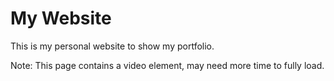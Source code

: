 # My Website
This is my personal website to show my portfolio.

Note: This page contains a video element, may need more time to fully load.
